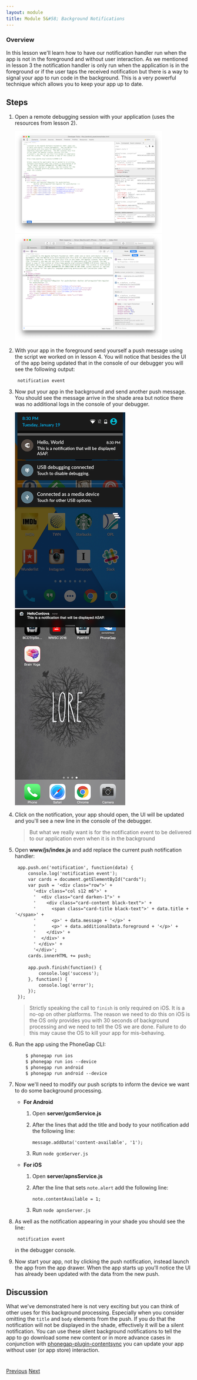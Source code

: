 ```yaml
---
layout: module
title: Module 5&#58; Background Notifications
---
```


### Overview
In this lesson we'll learn how to have our notification handler run when the app is not in the foreground and without user interaction. As we mentioned in lesson 3 the notification handler is only run when the application is in the foreground or if the user taps the received notification but there is a way to signal your app to run code in the background. This is a very powerful technique which allows you to keep your app up to date.

## Steps
1. Open a remote debugging session with your application (uses the resources from lesson 2).

   <img class="screenshot" src="images/debug-chrome.png"/>
   <img class="screenshot" src="images/debug-safari.png"/>

2. With your app in the foreground send yourself a push message using the script we worked on in lesson 4. You will notice that besides the UI of the app being updated that in the console of our debugger you will see the following output:

        notification event

3. Now put your app in the background and send another push message. You should see the message arrive in the shade area but notice there was no additional logs in the console of your debugger.

   <img class="screenshot" src="images/push2.png"/>
   <img class="screenshot" src="images/push2-ios.png"/>

4. Click on the notification, your app should open, the UI will be updated and you'll see a new line in the console of the debugger.

   > But what we really want is for the notification event to be delivered to our application even when it is in the background

5. Open **www/js/index.js** and add replace the current push notification handler:

        app.push.on('notification', function(data) {
            console.log('notification event');
            var cards = document.getElementById("cards");
            var push = '<div class="row">' +
              '<div class="col s12 m6">' +
              '  <div class="card darken-1">' +
              '    <div class="card-content black-text">' +
              '      <span class="card-title black-text">' + data.title + '</span>' +
              '      <p>' + data.message + '</p>' +
              '      <p>' + data.additionalData.foreground + '</p>' +
              '    </div>' +
              '  </div>' +
              ' </div>' +
              '</div>';
            cards.innerHTML += push;

            app.push.finish(function() {
                console.log('success');
            }, function() {
                console.log('error');
            });
        });

   > Strictly speaking the call to `finish` is only required on iOS. It is a no-op on other platforms. The reason we need to do this on iOS is the OS only provides you with 30 seconds of background processing and we need to tell the OS we are done. Failure to do this may cause the OS to kill your app for mis-behaving.

6. Run the app using the PhoneGap CLI:

           $ phonegap run ios
           $ phonegap run ios --device
           $ phonegap run android  
           $ phonegap run android --device               

7. Now we'll need to modify our push scripts to inform the device we want to do some background processing.

   - **For Android**            
     1. Open **server/gcmService.js**
     2. After the lines that add the title and body to your notification add the following line:

            message.addData('content-available', '1');

     3. Run `node gcmServer.js`


   - **For iOS**            
     1. Open **server/apnsService.js**
     2. After the line that sets `note.alert` add the following line:

            note.contentAvailable = 1;

     3. Run `node apnsServer.js`

8. As well as the notification appearing in your shade you should see the line:

        notification event

   in the debugger console.

9. Now start your app, not by clicking the push notification, instead launch the app from the app drawer. When the app starts up you'll notice the UI has already been updated with the data from the new push.

## Discussion

What we've demonstrated here is not very exciting but you can think of other uses for this background processing. Especially when you consider omitting the `title` and `body` elements from the push. If you do that the notification will not be displayed in the shade, effectively it will be a silent notification. You can use these silent background notifications to tell the app to go download some new content or in more advance cases in conjunction with [phonegap-plugin-contentsync](https://github.com/phonegap/phonegap-plugin-contentsync) you can update your app without user (or app store) interaction.

<div class="row" style="margin-top:40px;">
    <div class="col-sm-12">
        <a href="module4.html" class="btn btn-default"><i class="glyphicon glyphicon-chevron-left"></i> Previous</a>
        <a href="module6.html" class="btn btn-default pull-right">Next <i class="glyphicon
glyphicon-chevron-right"></i></a>
    </div>
</div>
